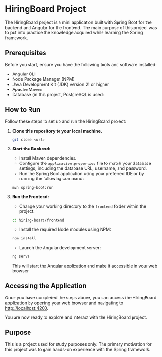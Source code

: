 # HiringBoard Project

The HiringBoard project is a mini application built with Spring Boot for the backend and Angular for the frontend. The main purpose of this project was to put into practice the knowledge acquired while learning the Spring framework. 

## Prerequisites


Before you start, ensure you have the following tools and software installed:

- Angular CLI
- Node Package Manager (NPM)
- Java Development Kit (JDK) version 21 or higher
- Apache Maven
- Database (in this project, PostgreSQL is used)

## How to Run

Follow these steps to set up and run the HiringBoard project:

1. **Clone this repository to your local machine.**

    ```bash
    git clone <url>
    ```

2. **Start the Backend:**
    - Install Maven dependencies.
    - Configure the `application.properties` file to match your database settings, including the database URL, username, and password.
    - Run the Spring Boot application using your preferred IDE or by running the following command:

    ```bash
    mvn spring-boot:run
    ```

3. **Run the Frontend:**
    - Change your working directory to the `frontend` folder within the project.

    ```bash
    cd hiring-board/frontend
    ```

    - Install the required Node modules using NPM:

    ```bash
    npm install
    ```

    - Launch the Angular development server:

    ```bash
    ng serve
    ```

   This will start the Angular application and make it accessible in your web browser.

## Accessing the Application

Once you have completed the steps above, you can access the HiringBoard application by opening your web browser and navigating to [http://localhost:4200](http://localhost:4200).

You are now ready to explore and interact with the HiringBoard project.

## Purpose
This is a project used for study purposes only.
The primary motivation for this project was to gain hands-on experience with the Spring framework.
